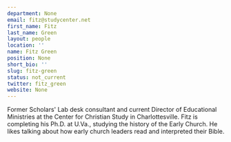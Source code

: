 ```yaml
---
department: None
email: fitz@studycenter.net
first_name: Fitz
last_name: Green
layout: people
location: ''
name: Fitz Green
position: None
short_bio: ''
slug: fitz-green
status: not_current
twitter: fitz_green
website: None
---
```


Former Scholars' Lab desk consultant and current Director of Educational Ministries at the Center for Christian Study in Charlottesville. Fitz is completing his Ph.D. at U.Va., studying the history of the Early Church. He likes talking about how early church leaders read and interpreted their Bible.
